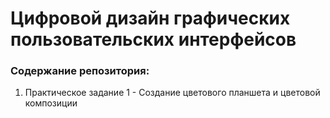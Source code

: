 # Цифровой дизайн графических пользовательских интерфейсов

### Содержание репозитория:
1. Практическое задание 1 - Создание цветового планшета и цветовой композиции
